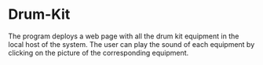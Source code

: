 # Drum-Kit
The program deploys a web page with all the drum kit equipment in the local host of the system. The user can play the sound of each equipment by clicking on the picture of the corresponding equipment. 

